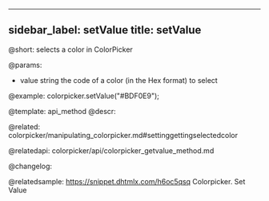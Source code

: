 
---
sidebar_label: setValue
title: setValue
---          

@short: selects a color in ColorPicker


@params:
- value    string   the code of a color (in the Hex format) to select



@example:
colorpicker.setValue("#BDF0E9");


@template: api_method
@descr:

@related: colorpicker/manipulating_colorpicker.md#settinggettingselectedcolor

@relatedapi:
colorpicker/api/colorpicker_getvalue_method.md


@changelog:


@relatedsample:
https://snippet.dhtmlx.com/h6oc5qsq	Colorpicker. Set Value